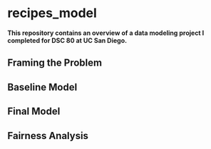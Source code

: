 # recipes_model
**This repository contains an overview of a data modeling project I completed for DSC 80 at UC San Diego.**

## Framing the Problem

## Baseline Model

## Final Model

## Fairness Analysis